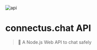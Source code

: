 ![api](https://github.com/connectus-chat/connectus-api/assets/49927177/a580a5d0-c846-471c-aa10-67f080cf84b9)

# connectus.chat API

> 🔐 A Node.js Web API to chat safely
